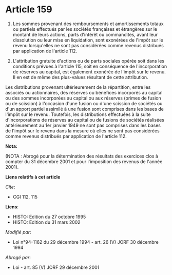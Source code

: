 # Article 159

1. Les sommes provenant des remboursements et amortissements totaux ou partiels effectués par les sociétés françaises et
étrangères sur le montant de leurs actions, parts d'intérêt ou commandites, avant leur dissolution ou leur mise en
liquidation, sont exonérées de l'impôt sur le revenu lorsqu'elles ne sont pas considérées comme revenus distribués par
application de l'article 112.

2. L'attribution gratuite d'actions ou de parts sociales opérée soit dans les conditions prévues à l'article 115, soit en
conséquence de l'incorporation de réserves au capital, est également exonérée de l'impôt sur le revenu. Il en est de même des
plus-values résultant de cette attribution.

Les distributions provenant ultérieurement de la répartition, entre les associés ou actionnaires, des réserves ou bénéfices
incorporés au capital ou des sommes incorporées au capital ou aux réserves (primes de fusion ou de scission) à l'occasion
d'une fusion ou d'une scission de sociétés ou d'un apport partiel assimilé à une fusion sont comprises dans les bases de
l'impôt sur le revenu. Toutefois, les distributions effectuées à la suite d'incorporations de réserves au capital ou de
fusions de sociétés réalisées antérieurement au 1er janvier 1949 ne sont pas comprises dans les bases de l'impôt sur le
revenu dans la mesure où elles ne sont pas considérées comme revenus distribués par application de l'article 112.

**Nota:**

(NOTA : Abrogé pour la détermination des résultats des exercices clos à compter du 31 décembre 2001 et pour l'imposition des
revenus de l'année 2001).

**Liens relatifs à cet article**

_Cite_:

  - CGI 112, 115

**Liens**:

  - HISTO: Edition du 27 octobre 1995
  - HISTO: Edition du 31 mars 2002

_Modifié par_:

  - Loi n°94-1162 du 29 décembre 1994 - art. 26 (V) JORF 30 décembre 1994

_Abrogé par_:

  - Loi - art. 85 (V) JORF 29 décembre 2001
